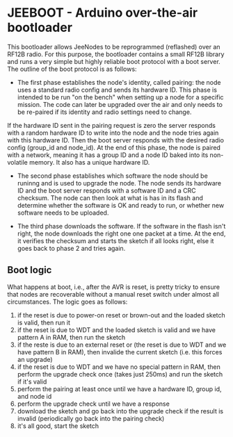 JEEBOOT - Arduino over-the-air bootloader
=========================================

This bootloader allows JeeNodes to be reprogrammed (reflashed) over an RF12B radio.
For this purpose, the bootloader contains a small RF12B library and runs a very simple
but highly reliable boot protocol with a boot server. The outline of the boot protocol
is as follows:

- The first phase establishes the node's identity, called pairing: the node uses a standard radio
config and sends its hardware ID. This phase is intended to be run "on the bench" when setting up a node for a specific mission. The code can later be upgraded over the air and only needs to be re-paired if its identity and radio settings need to change.

If the hardware ID sent in the pairing request is zero the server responds with a random
hardware ID to write into the node and the node tries again with this hardware ID.
Then the boot server responds with the desired radio config (group_id and node_id).
At the end of this phase, the node is paired with a network, meaning it has a group ID and a node
ID baked into its non-volatile memory. It also has a unique hardware ID.

- The second phase establishes which software the node should be runinng and is used to upgrade
the node.
The node sends its hardware ID and the boot server responds with a software ID and a CRC checksum.
The node can then look at what is has in its flash and determine whether the software is OK and
ready to run, or whether new software needs to be uploaded.

- The third phase downloads the software.
If the software in the flash isn't right, the node downloads the right one one packet at
a time. At the end, it verifies the checksum and starts the sketch if all looks right, else
it goes back to phase 2 and tries again.

Boot logic
----------

What happens at boot, i.e., after the AVR is reset, is pretty tricky to ensure that nodes are
recoverable without a manual reset switch under almost all circumstances. The logic goes
as follows:

1. if the reset is due to power-on reset or brown-out and the loaded sketch is valid, then run it
2. if the reset is due to WDT and the loaded sketch is valid and we have pattern A in RAM,
then run the sketch
3. if the reste is due to an external reset or
(the reset is due to WDT and we have pattern B in RAM),
then invalide the current sketch (i.e. this forces an upgrade)
4. if the reset is due to WDT and we have no special pattern in RAM,
then perform the upgrade check once (takes just 250ms) and run the sketch if it's valid
5. perform the pairing at least once until we have a hardware ID, group id, and node id
6. perform the upgrade check until we have a response
7. download the sketch and go back into the upgrade check if the result is invalid (periodically go back into the pairing check)
8. it's all good, start the sketch
